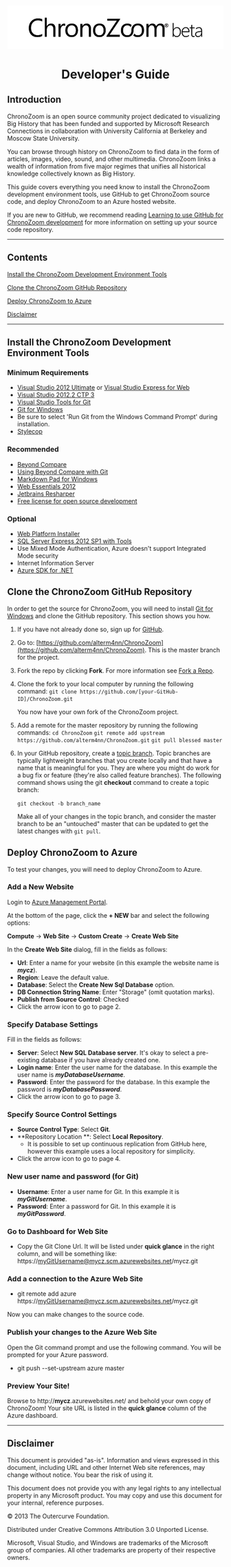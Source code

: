 ![](images/CZ_beta_logo.png)
<center><h1>Developer's Guide</h1></center>

## Introduction ##

ChronoZoom is an open source community project dedicated to visualizing Big History that has been funded and supported by Microsoft Research Connections in collaboration with University California at Berkeley and Moscow State University.

You can browse through history on ChronoZoom to find data in the form of articles, images, video, sound, and other multimedia. ChronoZoom links a wealth of information from five major regimes that unifies all historical knowledge collectively known as Big History.

This guide covers everything you need know to install the ChronoZoom development environment tools, use GitHub to get ChronoZoom source code, and deploy ChronoZoom to an Azure hosted website.

If you are new to GitHub, we recommend reading [Learning to use GitHub for ChronoZoom development](/../LearningTouseGithub.md/) for more information on setting up your source code repository.

<!-- Note: Some of the APIs for ChronoZoom are not yet available for the public. -->


----------

## Contents ##

[Install the ChronoZoom Development Environment Tools](#install)

[Clone the ChronoZoom GitHub Repository](#clone)

[Deploy ChronoZoom to Azure](#deploy)

[Disclaimer](#disclaimer)

----------


<a id="install"></a>

##  Install the ChronoZoom Development Environment Tools ##

### Minimum Requirements ###
- [Visual Studio 2012 Ultimate](http://www.microsoft.com/visualstudio/eng/products/visual-studio-overview) or [Visual Studio Express for Web](http://www.microsoft.com/visualstudio/eng/products/visual-studio-express-for-web)
- [Visual Studio 2012.2 CTP 3](http://www.microsoft.com/en-us/download/details.aspx?id=36539)
- [Visual Studio Tools for Git](http://visualstudiogallery.msdn.microsoft.com/abafc7d6-dcaa-40f4-8a5e-d6724bdb980c)
- [Git for Windows](http://code.google.com/p/msysgit/downloads/list?q=full+installer+official+git)
 - Be sure to select 'Run Git from the Windows Command Prompt' during installation.
- [Stylecop](http://stylecop.codeplex.com/)

### Recommended ###
- [Beyond Compare](http://www.scootersoftware.com/moreinfo.php)
 - [Using Beyond Compare with Git](http://www.scootersoftware.com/support.php?zz=kb_vcs)
- [Markdown Pad for Windows](http://markdownpad.com/)
- [Web Essentials 2012](http://visualstudiogallery.msdn.microsoft.com/07d54d12-7133-4e15-becb-6f451ea3bea6)
- [Jetbrains Resharper](http://www.jetbrains.com/resharper)
 - [Free license for open source development](http://www.jetbrains.com/eforms/openSourceRequest.action?licenseRequest=RSOSL)

### Optional ###
- [Web Platform Installer](http://www.microsoft.com/web/downloads/platform.aspx)
- [SQL Server Express 2012 SP1 with Tools](http://www.microsoft.com/en-us/download/details.aspx?id=35579)
 - Use Mixed Mode Authentication, Azure doesn't support Integrated Mode security
- Internet Information Server
- [Azure SDK for .NET](http://www.windowsazure.com/en-us/develop/downloads/)


<!--
<a id="ssh"></a>

## Generate an SSH Key for GitHub Authentication ##
You can use SSH keys to establish a secure connection between your computer and GitHub. This is an alternative to cloning an HTTPS repository URL. The following example shows using the ssh-keygen utility to generate a new key, and then using the **clip** command to copy the key to the clipboard.

`ssh-keygen -t rsa -C "youremail@server.com" -f %userprofile%\.ssh\id_rsa`
`clip < %userprofile%\.ssh\id_rsa.pub`

Once this is done you can add the SSH key to GitHub. For more detailed information, see [Generating SSH Keys](https://help.github.com/articles/generating-ssh-keys).
-->
<a id="clone"></a>

## Clone the ChronoZoom GitHub Repository ##
In order to get the source for ChronoZoom, you will need to install [Git for Windows](http://code.google.com/p/msysgit/downloads/list?q=full+installer+official+git) and clone the GitHub repository. This section shows you how.

1. If you have not already done so, sign up for [GitHub](http://github.com).
1. Go to: [https://github.com/alterm4nn/ChronoZoom](https://github.com/alterm4nn/ChronoZoom). This is the master branch for the project.
1. Fork the repo by clicking **Fork**. For more information see [Fork a Repo](https://help.github.com/articles/fork-a-repo).

1. Clone the fork to your local computer by running the following command:
    `git clone https://github.com/[your-GitHub-ID]/ChronoZoom.git`

    You now have your own fork of the ChronoZoom project.

1. Add a remote for the master repository by running the following commands:
    `cd ChronoZoom`
    `git remote add upstream https://github.com/alterm4nn/ChronoZoom.git`
    `git pull blessed master`

1. In your GitHub repository, create a [topic branch](http://learn.github.com/p/branching.html). Topic branches are typically lightweight branches that you create locally and that have a name that is meaningful for you. They are where you might do work for a bug fix or feature (they're also called feature branches). The following command shows using  the git **checkout** command to create a topic branch:

    `git checkout -b branch_name`
    
    Make all of your changes in the topic branch, and consider the master branch to be an "untouched" master that can be updated to get the latest changes with `git pull`.

<!--
+* Launch source\chronozoom.sln
+* Enable EnableNuGetPackageRestore (Right click on VS Solution - Enable NuGet Package Restore)
+* Build/Deploy locally from Visual Studio
-->

<a id="deploy"></a>

## Deploy ChronoZoom to Azure ##
To test your changes, you will need to deploy ChronoZoom to Azure.

### Add a New Website ###

Login to [Azure Management Portal](https://manage.windowsazure.com).

At the bottom of the page, click the **+ NEW** bar and select the following options:

**Compute** -> **Web Site** -> **Custom Create** -> **Create Web Site**

In the **Create Web Site** dialog, fill in the fields as follows:

- **Url**: Enter a name for your website (in this example the website name is ***mycz***).
- **Region**: Leave the default value.
- **Database**: Select the **Create New Sql Database** option.
- **DB Connection String Name**: Enter "Storage" (omit quotation marks).
- **Publish from Source Control**: Checked
- Click the arrow icon to go to page 2.
	
### Specify Database Settings ###

Fill in the fields as follows:

- **Server**: Select **New SQL Database server**. It's okay to select a pre-existing database if you have already created one.
- **Login name**: Enter the user name for the database. In this example the user name is ***myDatabaseUsername***.
- **Password**: Enter the password for the database. In this example the password is ***myDatabasePassword***.
- Click the arrow icon to go to page 3.
	
### Specify Source Control Settings ###

- **Source Control Type**: Select **Git**.
- **Repository Location **: Select **Local Repository**.
	- It is possible to set up continuous replication from GitHub here, however this example uses a local repository for simplicity.
- Click the arrow icon to go to page 4.
	
### New user name and password (for Git) ###

- **Username**: Enter a user name for Git. In this example it is ***myGitUsername***.
- **Password**: Enter a password for Git. In this example it is ***myGitPassword***.
	
### Go to Dashboard for Web Site ###

- Copy the Git Clone Url. It will be listed under **quick glance** in the right column, and will be something like: https://myGitUsername@mycz.scm.azurewebsites.net/mycz.git

### Add a connection to the Azure Web Site ###

- git remote add azure https://myGitUsername@mycz.scm.azurewebsites.net/mycz.git

Now you can make changes to the source code.

### Publish your changes to the Azure Web Site ###
Open the Git command prompt and use the following command. You will be prompted for your Azure password.

- git push --set-upstream azure master
 
### Preview Your Site! ###

Browse to http://**mycz**.azurewebsites.net/ and behold your own copy of ChronoZoom! Your site URL is listed in the **quick glance** column of the Azure dashboard.

---------
<a id="disclaimer"></a>

## Disclaimer ##
This document is provided "as-is". Information and views expressed in this document, including URL and other Internet Web site references, may change without notice. You bear the risk of using it.

This document does not provide you with any legal rights to any intellectual property in any Microsoft product. You may copy and use this document for your internal, reference purposes.

&copy; 2013 The Outercurve Foundation.

Distributed under Creative Commons Attribution 3.0 Unported License.

Microsoft, Visual Studio, and Windows are trademarks of the Microsoft group of companies.  All other trademarks are property of their respective owners.
